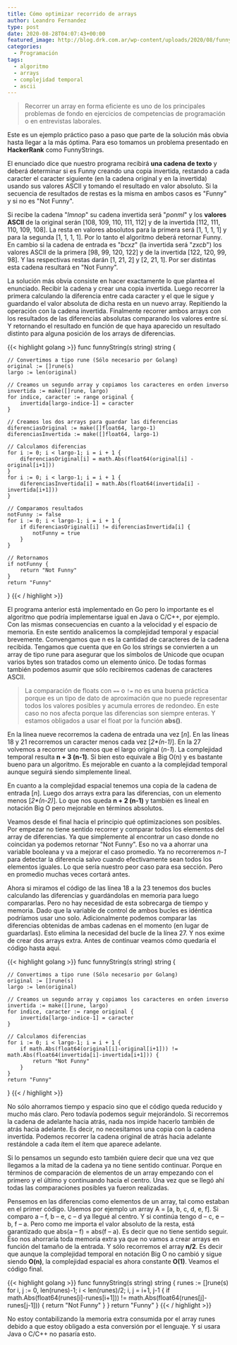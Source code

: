 ```yaml
---
title: Cómo optimizar recorrido de arrays
author: Leandro Fernandez
type: post
date: 2020-08-28T04:07:43+00:00
featured_image: http://blog.drk.com.ar/wp-content/uploads/2020/08/funnyStrings-672x372.png
categories:
  - Programación
tags:
  - algoritmo
  - arrays
  - complejidad temporal
  - ascii
---
```

 

> Recorrer un array en forma eficiente es uno de los principales problemas de fondo en ejercicios de competencias de programación o en entrevistas laborales.

Este es un ejemplo práctico paso a paso que parte de la solución más obvia hasta llegar a la más óptima. Para eso tomamos un problema presentado en **HackerRank** como FunnyStrings.

El enunciado dice que nuestro programa recibirá **una cadena de texto** y deberá determinar si es Funny creando una copia invertida, restando a cada caracter el caracter siguiente (en la cadena original y en la invertida) usando sus valores ASCII y tomando el resultado en valor absoluto. Si la secuencia de resultados de restas es la misma en ambos casos es "Funny" y si no es "Not Funny".

Si recibe la cadena "_lmnop_" su cadena invertida será "_ponml_" y los **valores ASCII** de la original serán [108, 109, 110, 111, 112] y de la invertida [112, 111, 110, 109, 108]. La resta en valores absolutos para la primera será [1, 1, 1, 1] y para la segunda [1, 1, 1, 1]. Por lo tanto el algoritmo deberá retornar Funny. En cambio si la cadena de entrada es "_bcxz_" (la invertida será "_zxcb_") los valores ASCII de la primera [98, 99, 120, 122] y de la invertida [122, 120, 99, 98]. Y las respectivas restas darán [1, 21, 2] y [2, 21, 1]. Por ser distintas esta cadena resultará en "Not Funny".

<!--more-->

La solución más obvia consiste en hacer exactamente lo que plantea el enunciado. Recibir la cadena y crear una copia invertida. Luego recorrer la primera calculando la diferencia entre cada caracter y el que le sigue y guardando el valor absoluta de dicha resta en un nuevo array. Repitiendo la operación con la cadena invertida. Finalmente recorrer ambos arrays con los resultados de las diferencias absolutas comparando los valores entre sí. Y retornando el resultado en función de que haya aparecido un resultado distinto para alguna posición de los arrays de diferencias.

{{< highlight golang >}}
func funnyString(s string) string {

	// Convertimos a tipo rune (Sólo necesario por Golang)
	original := []rune(s)
	largo := len(original)

	// Creamos un segundo array y copiamos los caracteres en orden inverso
	invertida := make([]rune, largo)
	for indice, caracter := range original {
		invertida[largo-indice-1] = caracter
	}

	// Creamos los dos arrays para guardar las diferencias
	diferenciasOriginal := make([]float64, largo-1)
	diferenciasInvertida := make([]float64, largo-1)

	// Calculamos diferencias
	for i := 0; i < largo-1; i = i + 1 {
		diferenciasOriginal[i] = math.Abs(float64(original[i] - original[i+1]))
	}
	for i := 0; i < largo-1; i = i + 1 {
		diferenciasInvertida[i] = math.Abs(float64(invertida[i] - invertida[i+1]))
	}

	// Comparamos resultados
	notFunny := false
	for i := 0; i < largo-1; i = i + 1 {
		if diferenciasOriginal[i] != diferenciasInvertida[i] {
			notFunny = true
		}
	}

	// Retornamos
	if notFunny {
		return "Not Funny"
	}
	return "Funny"
}
{{< / highlight >}}

El programa anterior está implementado en Go pero lo importante es el algoritmo que podría implementarse igual en Java o C/C++, por ejemplo. Con las mismas consecuencias en cuanto a la velocidad y el espacio de memoria. En este sentido analicemos la complejidad temporal y espacial brevemente. Convengamos que n es la cantidad de caracteres de la cadena recibida. Tengamos que cuenta que en Go los strings se convierten a un array de tipo rune para asegurar que los símbolos de Unicode que ocupan varios bytes son tratados como un elemento único. De todas formas también podemos asumir que sólo recibiremos cadenas de caracteres ASCII.

> La comparación de floats con `==` o `!=` no es una buena práctica porque es un tipo de dato de aproximación que no puede representar todos los valores posibles y acumula errores de redondeo. En este caso no nos afecta porque las diferencias son siempre enteras. Y estamos obligados a usar el float por la función **abs()**.

En la línea nueve recorremos la cadena de entrada una vez [_n_]. En las líneas 18 y 21 recorremos un caracter menos cada vez [_2*(n-1)_]. En la 27 volvemos a recorrer uno menos que el largo original (_n-1_). La complejidad temporal resulta **n + 3 (n-1)**. Si bien esto equivale a Big O(n) y es bastante bueno para un algoritmo. Es mejorable en cuanto a la complejidad temporal aunque seguirá siendo simplemente lineal.

En cuanto a la complejidad espacial tenemos una copia de la cadena de entrada [_n_]. Luego dos arrays extra para las diferencias, con un elemento menos [_2*(n-2)_]. Lo que nos queda **n + 2 (n-1)** y también es lineal en notación Big O pero mejorable en términos absolutos.

Veamos desde el final hacia el principio qué optimizaciones son posibles. Por empezar no tiene sentido recorrer y comparar todos los elementos del array de diferencias. Ya que simplemente al encontrar un caso donde no coincidan ya podemos retornar "Not Funny". Eso no va a ahorrar una variable booleana y va a mejorar el caso promedio. Ya no recorreremos _n-1_ para detectar la diferencia salvo cuando efectivamente sean todos los elementos iguales. Lo que sería nuestro peor caso para esa sección. Pero en promedio muchas veces cortará antes.

Ahora si miramos el código de las línea 18 a la 23 tenemos dos bucles calculando las diferencias y guardándolas en memoria para luego compararlas. Pero no hay necesidad de esta sobrecarga de tiempo y memoria. Dado que la variable de control de ambos bucles es idéntica podríamos usar uno solo. Adicionalmente podemos comparar las diferencias obtenidas de ambas cadenas en el momento (en lugar de guardarlas). Esto elimina la necesidad del bucle de la línea 27. Y nos exime de crear dos arrays extra. Antes de continuar veamos cómo quedaría el código hasta aquí.

{{< highlight golang >}}
func funnyString(s string) string {

	// Convertimos a tipo rune (Sólo necesario por Golang)
	original := []rune(s)
	largo := len(original)

	// Creamos un segundo array y copiamos los caracteres en orden inverso
	invertida := make([]rune, largo)
	for indice, caracter := range original {
		invertida[largo-indice-1] = caracter
	}

	// Calculamos diferencias
	for i := 0; i < largo-1; i = i + 1 {
		if math.Abs(float64(original[i]-original[i+1])) != math.Abs(float64(invertida[i]-invertida[i+1])) {
			return "Not Funny"
		}
	}
	return "Funny"
}
{{< / highlight >}}

No sólo ahorramos tiempo y espacio sino que el código queda reducido y mucho más claro. Pero todavía podemos seguir mejorándolo. Si recorremos la cadena de adelante hacia atrás, nada nos impide hacerlo también de atrás hacia adelante. Es decir, no necesitamos una copia con la cadena invertida. Podemos recorrer la cadena original de atrás hacia adelante restándole a cada ítem el ítem que aparece adelante. 

Si lo pensamos un segundo esto también quiere decir que una vez que llegamos a la mitad de la cadena ya no tiene sentido continuar. Porque en términos de comparación de elementos de un array empezando con el primero y el último y continuando hacia el centro. Una vez que se llegó ahí todas las comparaciones posibles ya fueron realizadas.

Pensemos en las diferencias como elementos de un array, tal como estaban en el primer código. Usemos por ejemplo un array A = [a, b, c, d, e, f]. Si comparo a – f, b – e, c – d ya llegué al centro. Y si continúa tengo d – c, e – b, f – a. Pero como me importa el valor absoluto de la resta, está garantizado que abs(a – f) = abs(f – a). Es decir que no tiene sentido seguir. Eso nos ahorraría toda memoria extra ya que no vamos a crear arrays en función del tamaño de la entrada. Y sólo recorremos el array **n/2**. Es decir que aunque la complejidad temporal en notación Big O no cambió y sigue siendo **O(n)**, la complejidad espacial es ahora constante **O(1)**. Veamos el código final.

{{< highlight golang >}}
func funnyString(s string) string {
	runes := []rune(s)
	for i, j := 0, len(runes)-1; i < len(runes)/2; i, j = i+1, j-1 {
		if math.Abs(float64(runes[i]-runes[i+1])) != math.Abs(float64(runes[j]-runes[j-1])) {
			return "Not Funny"
		}
	}
	return "Funny"
}
{{< / highlight >}}

No estoy contabilizando la memoria extra consumida por el array runes debido a que estoy obligado a esta conversión por el lenguaje. Y si usara Java o C/C++ no pasaría esto.